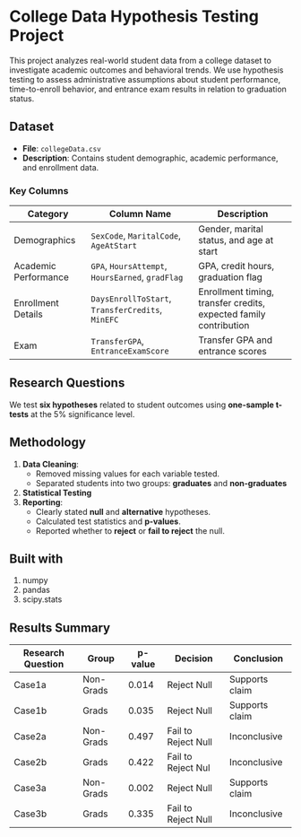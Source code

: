 # College Data Hypothesis Testing Project

This project analyzes real-world student data from a college dataset to investigate academic outcomes and behavioral trends. We use hypothesis testing to assess administrative assumptions about student performance, time-to-enroll behavior, and entrance exam results in relation to graduation status.


## Dataset

- **File**: `collegeData.csv`
- **Description**: Contains student demographic, academic performance, and enrollment data.

### Key Columns

| Category | Column Name | Description |
|----------|-------------|-------------|
| Demographics | `SexCode`, `MaritalCode`, `AgeAtStart` | Gender, marital status, and age at start |
| Academic Performance | `GPA`, `HoursAttempt`, `HoursEarned`, `gradFlag` | GPA, credit hours, graduation flag |
| Enrollment Details | `DaysEnrollToStart`, `TransferCredits`, `MinEFC` | Enrollment timing, transfer credits, expected family contribution |
| Exam | `TransferGPA`, `EntranceExamScore` | Transfer GPA and entrance scores |


## Research Questions

We test **six hypotheses** related to student outcomes using **one-sample t-tests** at the 5% significance level.


## Methodology

1. **Data Cleaning**:
   - Removed missing values for each variable tested.
   - Separated students into two groups: **graduates** and **non-graduates** 
2. **Statistical Testing**
3. **Reporting**:
   - Clearly stated **null** and **alternative** hypotheses.
   - Calculated test statistics and **p-values**.
   - Reported whether to **reject** or **fail to reject** the null.


## Built with
1. numpy
2. pandas
3. scipy.stats




## Results Summary

| Research Question | Group        | p-value | Decision                | Conclusion |
|------------------|--------------|---------|--------------------------|------------|
| Case1a             | Non-Grads    | 0.014   | Reject Null              | Supports claim |
| Case1b             | Grads        | 0.035   | Reject Null              | Supports claim |
| Case2a             | Non-Grads    | 0.497   | Fail to Reject Null      | Inconclusive |
| Case2b             | Grads        | 0.422   | Fail to Reject Nul       | Inconclusive |
| Case3a             | Non-Grads    | 0.002   | Reject Null              | Supports claim |
| Case3b             | Grads        | 0.335   | Fail to Reject Null      | Inconclusive |







